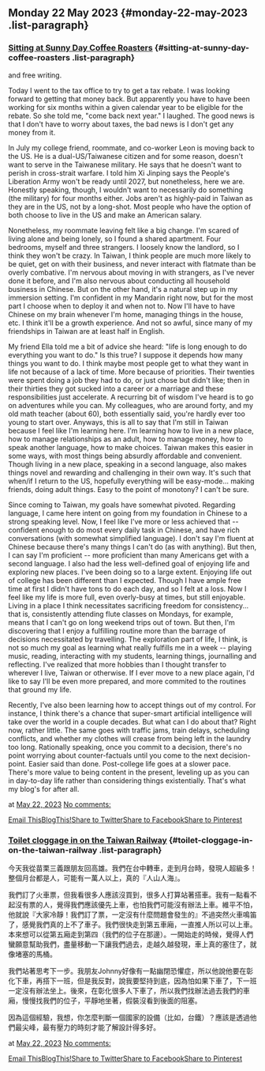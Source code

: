## Monday 22 May 2023 {#monday-22-may-2023 .list-paragraph}

### [Sitting at Sunny Day Coffee Roasters](https://www.rohanprasad.org/2023/05/sitting-at-sunny-day-coffee-roasters.html)  {#sitting-at-sunny-day-coffee-roasters .list-paragraph}

and free writing.

Today I went to the tax office to try to get a tax rebate. I was looking
forward to getting that money back. But apparently you have to have been
working for six months within a given calendar year to be eligible for
the rebate. So she told me, \"come back next year.\" I laughed. The good
news is that I don\'t have to worry about taxes, the bad news is I
don\'t get any money from it.

In July my college friend, roommate, and co-worker Leon is moving back
to the US. He is a dual-US/Taiwanese citizen and for some reason,
doesn\'t want to serve in the Taiwanese military. He says that he
doesn\'t want to perish in cross-strait warfare. I told him Xi Jinping
says the People\'s Liberation Army won\'t be ready until 2027, but
nonetheless, here we are. Honestly speaking, though, I wouldn\'t want to
necessarily do something (the military) for four months either. Jobs
aren\'t as highly-paid in Taiwan as they are in the US, not by a
long-shot. Most people who have the option of both choose to live in the
US and make an American salary.

Nonetheless, my roommate leaving felt like a big change. I\'m scared of
living alone and being lonely, so I found a shared apartment. Four
bedrooms, myself and three strangers. I loosely know the landlord, so I
think they won\'t be crazy. In Taiwan, I think people are much more
likely to be quiet, get on with their business, and never interact with
flatmate than be overly combative. I\'m nervous about moving in with
strangers, as I\'ve never done it before, and I\'m also nervous about
conducting all household business in Chinese. But on the other hand,
it\'s a natural step up in my immersion setting. I\'m confident in my
Mandarin right now, but for the most part I choose when to deploy it and
when not to. Now I\'ll have to have Chinese on my brain whenever I\'m
home, managing things in the house, etc. I think it\'ll be a growth
experience. And not so awful, since many of my friendships in Taiwan are
at least half in English.

My friend Ella told me a bit of advice she heard: \"life is long enough
to do everything you want to do.\" Is this true? I suppose it depends
how many things you want to do. I think maybe most people get to what
they want in life not because of a lack of time. More because of
priorities. Their twenties were spent doing a job they had to do, or
just chose but didn\'t like; then in their thirties they got sucked into
a career or a marriage and these responsibilities just accelerate. A
recurring bit of wisdom I\'ve heard is to go on adventures while you
can. My colleagues, who are around forty, and my old math teacher (about
60), both essentially said, you\'re hardly ever too young to start over.
Anyways, this is all to say that I\'m still in Taiwan because I feel
like I\'m learning here. I\'m learning how to live in a new place, how
to manage relationships as an adult, how to manage money, how to speak
another language, how to make choices. Taiwan makes this easier in some
ways, with most things being absurdly affordable and convenient. Though
living in a new place, speaking in a second language, also makes things
novel and rewarding and challenging in their own way. It\'s such that
when/if I return to the US, hopefully everything will be easy-mode\...
making friends, doing adult things. Easy to the point of monotony? I
can\'t be sure.

Since coming to Taiwan, my goals have somewhat pivoted. Regarding
language, I came here intent on going from my foundation in Chinese to a
strong speaking level. Now, I feel like I\'ve more or less achieved that
\-- confident enough to do most every daily task in Chinese, and have
rich conversations (with somewhat simplified language). I don\'t say
I\'m fluent at Chinese because there\'s many things I can\'t do (as with
anything). But then, I can say I\'m proficient \-- more proficient than
many Americans get with a second language. I also had the less
well-defined goal of enjoying life and exploring new places. I\'ve been
doing so to a large extent. Enjoying life out of college has been
different than I expected. Though I have ample free time at first I
didn\'t have tons to do each day, and so I felt at a loss. Now I feel
like my life is more full, even overly-busy at times, but still
enjoyable. Living in a place I think necessitates sacrificing freedom
for consistency\... that is, consistently attending flute classes on
Mondays, for example, means that I can\'t go on long weekend trips out
of town. But then, I\'m discovering that I enjoy a fulfilling routine
more than the barrage of decisions necessitated by travelling. The
exploration part of life, I think, is not so much my goal as learning
what really fulfills me in a week \-- playing music, reading,
interacting with my students, learning things, journalling and
reflecting. I\'ve realized that more hobbies than I thought transfer to
wherever I live, Taiwan or otherwise. If I ever move to a new place
again, I\'d like to say I\'ll be even more prepared, and more commited
to the routines that ground my life. 

Recently, I\'ve also been learning how to accept things out of my
control. For instance, I think there\'s a chance that super-smart
artificial intelligence will take over the world in a couple decades.
But what can I do about that? Right now, rather little. The same goes
with traffic jams, train delays, scheduling conflicts, and whether my
clothes will crease from being left in the laundry too long. Rationally
speaking, once you commit to a decision, there\'s no point worrying
about counter-factuals until you come to the next decision-point. Easier
said than done. Post-college life goes at a slower pace. There\'s more
value to being content in the present, leveling up as you can in
day-to-day life rather than considering things existentially. That\'s
what my blog\'s for after all.

at [May 22,
2023](https://www.rohanprasad.org/2023/05/sitting-at-sunny-day-coffee-roasters.html)
[No
comments:](https://www.rohanprasad.org/2023/05/sitting-at-sunny-day-coffee-roasters.html#comment-form)

[Email
This](https://www.blogger.com/share-post.g?blogID=597296393545314941&postID=947142040897303566&target=email)[BlogThis!](https://www.blogger.com/share-post.g?blogID=597296393545314941&postID=947142040897303566&target=blog)[Share
to
Twitter](https://www.blogger.com/share-post.g?blogID=597296393545314941&postID=947142040897303566&target=twitter)[Share
to
Facebook](https://www.blogger.com/share-post.g?blogID=597296393545314941&postID=947142040897303566&target=facebook)[Share
to
Pinterest](https://www.blogger.com/share-post.g?blogID=597296393545314941&postID=947142040897303566&target=pinterest)

### [Toilet cloggage in on the Taiwan Railway](https://www.rohanprasad.org/2023/05/toilet-cloggage-in-on-taiwan-railway.html)  {#toilet-cloggage-in-on-the-taiwan-railway .list-paragraph}

今天我從苗栗三義跟朋友回高雄。我們在台中轉車，走到月台時，發現人超級多！整個月台都是人，可能有一萬人以上，真的『人山人海』。

我們訂了火車票，但我看很多人應該沒買到，很多人打算站著搭車。我有一點看不起沒有票的人，覺得我們應該優先上車，也怕我們可能沒有辦法上車。維平不怕，他就說『大家冷靜！我們訂了票，一定沒有什麼問題會發生的』不過突然火車鳴笛了，感覺我們真的上不了車子。我們很快走到第五車廂，一直推人所以可以上車。本來想可以從第五廂走到第四（我們的位子在那邊）。一開始走的時候，覺得人們蠻願意幫助我們，盡量移動一下讓我們過去，走越久越發現，車上真的塞住了，就像堵塞的馬桶。

我們站著思考下一步。我朋友Johnny好像有一點幽閉恐懼症，所以他說他要在彰化下車，再搭下一班，但是我反對，說我要堅持到底，因為怕如果下車了，下一班一定沒有辦法坐上。後來，在彰化很多人下車了，所以我們找辦法過去我們的車廂，慢慢找我們的位子，平靜地坐著，假裝沒看到後面的阻塞。

因為這個經驗，我想，你怎麼判斷一個國家的設備（比如，台鐵）？應該是透過他們最尖峰，最有壓力的時刻才能了解設計得多好。

at [May 22,
2023](https://www.rohanprasad.org/2023/05/toilet-cloggage-in-on-taiwan-railway.html)
[No
comments:](https://www.rohanprasad.org/2023/05/toilet-cloggage-in-on-taiwan-railway.html#comment-form)

[Email
This](https://www.blogger.com/share-post.g?blogID=597296393545314941&postID=5724019452297221562&target=email)[BlogThis!](https://www.blogger.com/share-post.g?blogID=597296393545314941&postID=5724019452297221562&target=blog)[Share
to
Twitter](https://www.blogger.com/share-post.g?blogID=597296393545314941&postID=5724019452297221562&target=twitter)[Share
to
Facebook](https://www.blogger.com/share-post.g?blogID=597296393545314941&postID=5724019452297221562&target=facebook)[Share
to
Pinterest](https://www.blogger.com/share-post.g?blogID=597296393545314941&postID=5724019452297221562&target=pinterest)

